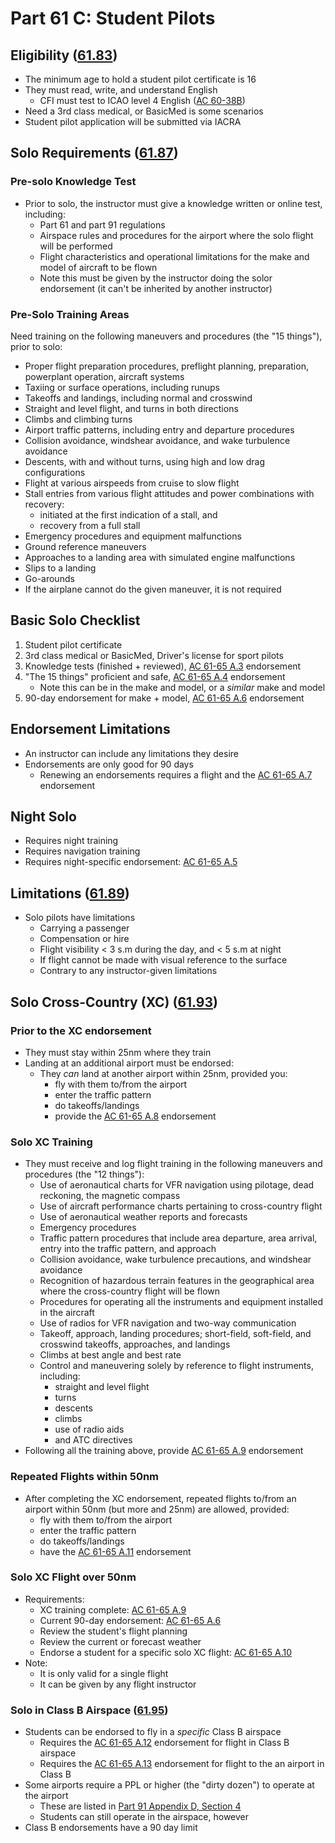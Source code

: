 # Part 61 C: Student Pilots

## Eligibility ([61.83](/_references/14-CFR/61.83))

- The minimum age to hold a student pilot certificate is 16
- They must read, write, and understand English
  - CFI must test to ICAO level 4 English ([AC 60-38B](https://www.faa.gov/regulations_policies/advisory_circulars/index.cfm/go/document.information/documentID/1031388))
- Need a 3rd class medical, or BasicMed is some scenarios
- Student pilot application will be submitted via IACRA

## Solo Requirements ([61.87](/_references/14-CFR/61.87))

### Pre-solo Knowledge Test

- Prior to solo, the instructor must give a knowledge written or online test, including:
  - Part 61 and part 91 regulations
  - Airspace rules and procedures for the airport where the solo flight will be performed
  - Flight characteristics and operational limitations for the make and model of aircraft to be flown
  - Note this must be given by the instructor doing the solor endorsement (it can't be inherited by another instructor)

### Pre-Solo Training Areas

Need training on the following maneuvers and procedures (the "15 things"), prior to solo:

- Proper flight preparation procedures, preflight planning, preparation, powerplant operation, aircraft systems
- Taxiing or surface operations, including runups
- Takeoffs and landings, including normal and crosswind
- Straight and level flight, and turns in both directions
- Climbs and climbing turns
- Airport traffic patterns, including entry and departure procedures
- Collision avoidance, windshear avoidance, and wake turbulence avoidance
- Descents, with and without turns, using high and low drag configurations
- Flight at various airspeeds from cruise to slow flight
- Stall entries from various flight attitudes and power combinations with recovery:
  - initiated at the first indication of a stall, and
  - recovery from a full stall
- Emergency procedures and equipment malfunctions
- Ground reference maneuvers
- Approaches to a landing area with simulated engine malfunctions
- Slips to a landing
- Go-arounds
- If the airplane cannot do the given maneuver, it is not required

## Basic Solo Checklist

1. Student pilot certificate
2. 3rd class medical or BasicMed, Driver's license for sport pilots
3. Knowledge tests (finished + reviewed), [AC 61-65 A.3](/_references/AC-61-65/A.3) endorsement
4. "The 15 things" proficient and safe, [AC 61-65 A.4](/_references/AC-61-65/A.4) endorsement
   - Note this can be in the make and model, or a _similar_ make and model
5. 90-day endorsement for make + model, [AC 61-65 A.6](/_references/AC-61-65/A.6) endorsement

## Endorsement Limitations

- An instructor can include any limitations they desire
- Endorsements are only good for 90 days
  - Renewing an endorsements requires a flight and the [AC 61-65 A.7](/_references/AC-61-65/A.7) endorsement

## Night Solo

- Requires night training
- Requires navigation training
- Requires night-specific endorsement: [AC 61-65 A.5](/_references/AC-61-65/A.5)

## Limitations ([61.89](/_references/14-CFR/61.89))

- Solo pilots have limitations
  - Carrying a passenger
  - Compensation or hire
  - Flight visibility < 3 s.m during the day, and < 5 s.m at night
  - If flight cannot be made with visual reference to the surface
  - Contrary to any instructor-given limitations

## Solo Cross-Country (XC) ([61.93](/_references/14-CFR/61.93))

### Prior to the XC endorsement

- They must stay within 25nm where they train
- Landing at an additional airport must be endorsed:
  - They _can_ land at another airport within 25nm, provided you:
    - fly with them to/from the airport
    - enter the traffic pattern
    - do takeoffs/landings
    - provide the [AC 61-65 A.8](/_references/AC-61-65/A.8) endorsement

### Solo XC Training

- They must receive and log flight training in the following maneuvers and procedures (the "12 things"):
  - Use of aeronautical charts for VFR navigation using pilotage, dead reckoning, the magnetic compass
  - Use of aircraft performance charts pertaining to cross-country flight
  - Use of aeronautical weather reports and forecasts
  - Emergency procedures
  - Traffic pattern procedures that include area departure, area arrival, entry into the traffic pattern, and approach
  - Collision avoidance, wake turbulence precautions, and windshear avoidance
  - Recognition of hazardous terrain features in the geographical area where the cross-country flight will be flown
  - Procedures for operating all the instruments and equipment installed in the aircraft
  - Use of radios for VFR navigation and two-way communication
  - Takeoff, approach, landing procedures; short-field, soft-field, and crosswind takeoffs, approaches, and landings
  - Climbs at best angle and best rate
  - Control and maneuvering solely by reference to flight instruments, including:
    - straight and level flight
    - turns
    - descents
    - climbs
    - use of radio aids
    - and ATC directives
- Following all the training above, provide [AC 61-65 A.9](/_references/AC-61-65/A.9) endorsement

### Repeated Flights within 50nm

- After completing the XC endorsement, repeated flights to/from an airport within 50nm (but more and 25nm) are allowed, provided:
  - fly with them to/from the airport
  - enter the traffic pattern
  - do takeoffs/landings
  - have the [AC 61-65 A.11](/_references/AC-61-65/A.11) endorsement

### Solo XC Flight over 50nm

- Requirements:
  - XC training complete: [AC 61-65 A.9](/_references/AC-61-65/A.9)
  - Current 90-day endorsement: [AC 61-65 A.6](/_references/AC-61-65/A.6)
  - Review the student's flight planning
  - Review the current or forecast weather
  - Endorse a student for a specific solo XC flight: [AC 61-65 A.10](/_references/AC-61-65/A.10)
- Note:
  - It is only valid for a single flight
  - It can be given by any flight instructor

### Solo in Class B Airspace ([61.95](/_references/14-CFR/61.95))

- Students can be endorsed to fly in a _specific_ Class B airspace
  - Requires the [AC 61-65 A.12](/_references/AC-61-65/A.13) endorsement for flight in Class B airspace
  - Requires the [AC 61-65 A.13](/_references/AC-61-65/A.13) endorsement for flight to the an airport in Class B
- Some airports require a PPL or higher (the "dirty dozen") to operate at the airport
  - These are listed in [Part 91 Appendix D, Section 4](<https://www.ecfr.gov/current/title-14/part-91#p-Appendix-D-to-Part-91(Section 1.)(Section%204)>)
  - Students can still operate in the airspace, however
- Class B endorsements have a 90 day limit

